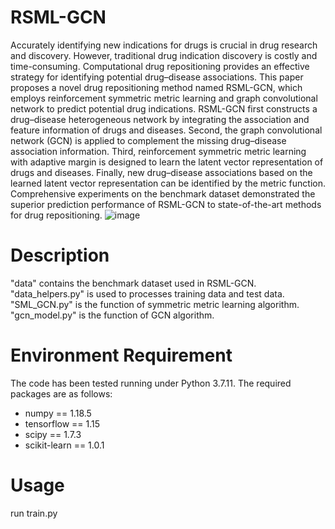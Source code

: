 # RSML-GCN
  Accurately identifying new indications for drugs is crucial in drug research and discovery. However, traditional drug indication discovery is costly and time-consuming. Computational drug repositioning provides an effective strategy for identifying potential drug–disease associations. This paper proposes a novel drug repositioning method named RSML-GCN, which employs reinforcement symmetric metric learning and graph convolutional network to predict potential drug indications. RSML-GCN first constructs a drug–disease heterogeneous network by integrating the association and feature information of drugs and diseases. Second, the graph convolutional network (GCN) is applied to complement the missing drug–disease association information. Third, reinforcement symmetric metric learning with adaptive margin is designed to learn the latent vector representation of drugs and diseases. Finally, new drug–disease associations based on the learned latent vector representation can be identified by the metric function. Comprehensive experiments on the benchmark dataset demonstrated the superior prediction performance of RSML-GCN to state-of-the-art methods for drug repositioning.
  ![image]((https://github.com/chlizhu/RSML-GCN/blob/main/images/fig.png))
# Description
  "data" contains the benchmark dataset used in RSML-GCN.  
  "data_helpers.py" is used to processes training data and test data.  
  "SML_GCN.py" is the function of symmetric metric learning algorithm.  
  "gcn_model.py" is the function of GCN algorithm.
# Environment Requirement
  The code has been tested running under Python 3.7.11. The required packages are as follows:
  * numpy == 1.18.5
  * tensorflow == 1.15
  * scipy == 1.7.3
  * scikit-learn == 1.0.1
# Usage
run train.py
